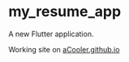 # my_resume_app

A new Flutter application.

Working site on [aCooler.github.io](aCooler.github.io)
